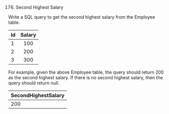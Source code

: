
176. Second Highest Salary

Write a SQL query to get the second highest salary from the Employee table.

| Id | Salary |
| ---|:------:|
| 1  | 100    |
| 2  | 200    |
| 3  | 300    |

For example, given the above Employee table, the query should return 200 as the second highest salary. If there is no second highest salary, then the query should return null.

| SecondHighestSalary |
| --------------------|
| 200                 |
